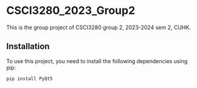 # CSCI3280_2023_Group2  
This is the group project of CSCI3280 group 2, 2023-2024 sem 2, CUHK.

## Installation
To use this project, you need to install the following dependencies using pip:
```
pip install PyQt5

```
